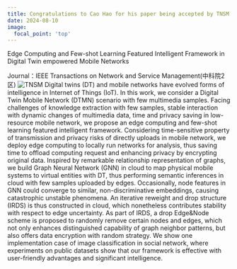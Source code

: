 ```yaml
---
title: Congratulations to Cao Hao for his paper being accepted by TNSM
date: 2024-08-10
image:
  focal_point: 'top'
---
```

Edge Computing and Few-shot Learning Featured Intelligent Framework in Digital Twin empowered Mobile Networks
<!--more-->

Journal：IEEE Transactions on Network and Service Management(中科院2区)
![TNSM](\news\8-10-TNSM.jpg)
Digital twins (DT) and mobile networks have evolved forms of intelligence in Internet of Things (IoT). In this work, we consider a Digital Twin Mobile Network (DTMN) scenario with few multimedia samples. Facing challenges of knowledge extraction with few samples, stable interaction with dynamic changes of multimedia data, time and privacy saving in low-resource mobile network, we propose an edge computing and few-shot learning featured intelligent framework. Considering time-sensitive property of transmission and privacy risks of directly uploads in mobile network, we deploy edge computing to locally run networks for analysis, thus saving time to offload computing request and enhancing privacy by encrypting original data. Inspired by remarkable relationship representation of graphs, we build Graph Neural Network (GNN) in cloud to map physical mobile systems to virtual entities with DT, thus performing semantic inferences in cloud with few samples uploaded by edges. Occasionally, node features in GNN could converge to similar, non-discriminative embeddings, causing catastrophic unstable phenomena. An iterative reweight and drop structure (IRDS) is thus constructed in cloud, which nonetheless contributes stability with respect to edge uncertainty. As part of IRDS, a drop Edge&Node scheme is proposed to randomly remove certain nodes and edges, which not only enhances distinguished capability of graph neighbor patterns, but also offers data encryption with random strategy. We show one implementation case of image classification in social network, where experiments on public datasets show that our framework is effective with user-friendly advantages and significant intelligence.

